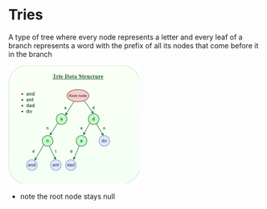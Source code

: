 # Tries
A type of tree where every node represents a letter and every leaf of a branch represents a word with the prefix of all its nodes that come before it in the branch

<img src="trie.png" alt="drawing" width="260"/>

- note the root node stays null
